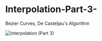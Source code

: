 # Interpolation-Part-3-
Bezier Curves, De Casteljau's Algorithm

![Interpolation (Part 3)](https://user-images.githubusercontent.com/65425355/166423189-39dd796e-ddb8-44a9-a218-f84ee0cd3f2d.gif)

